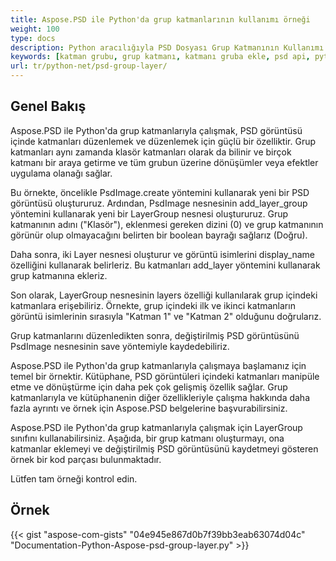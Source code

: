 ```yaml
---
title: Aspose.PSD ile Python'da grup katmanlarının kullanımı örneği
weight: 100
type: docs
description: Python aracılığıyla PSD Dosyası Grup Katmanının Kullanımı
keywords: [katman grubu, grup katmanı, katmanı gruba ekle, psd api, python, kod örneği]
url: tr/python-net/psd-group-layer/
---
```


## **Genel Bakış**

Aspose.PSD ile Python'da grup katmanlarıyla çalışmak, PSD görüntüsü içinde katmanları düzenlemek ve düzenlemek için güçlü bir özelliktir. Grup katmanları aynı zamanda klasör katmanları olarak da bilinir ve birçok katmanı bir araya getirme ve tüm grubun üzerine dönüşümler veya efektler uygulama olanağı sağlar.

Bu örnekte, öncelikle PsdImage.create yöntemini kullanarak yeni bir PSD görüntüsü oluştururuz. Ardından, PsdImage nesnesinin add_layer_group yöntemini kullanarak yeni bir LayerGroup nesnesi oluştururuz. Grup katmanının adını ("Klasör"), eklenmesi gereken dizini (0) ve grup katmanının görünür olup olmayacağını belirten bir boolean bayrağı sağlarız (Doğru).

Daha sonra, iki Layer nesnesi oluşturur ve görüntü isimlerini display_name özelliğini kullanarak belirleriz. Bu katmanları add_layer yöntemini kullanarak grup katmanına ekleriz.

Son olarak, LayerGroup nesnesinin layers özelliği kullanılarak grup içindeki katmanlara erişebiliriz. Örnekte, grup içindeki ilk ve ikinci katmanların görüntü isimlerinin sırasıyla "Katman 1" ve "Katman 2" olduğunu doğrularız.

Grup katmanlarını düzenledikten sonra, değiştirilmiş PSD görüntüsünü PsdImage nesnesinin save yöntemiyle kaydedebiliriz.

Aspose.PSD ile Python'da grup katmanlarıyla çalışmaya başlamanız için temel bir örnektir. Kütüphane, PSD görüntüleri içindeki katmanları manipüle etme ve dönüştürme için daha pek çok gelişmiş özellik sağlar. Grup katmanlarıyla ve kütüphanenin diğer özellikleriyle çalışma hakkında daha fazla ayrıntı ve örnek için Aspose.PSD belgelerine başvurabilirsiniz.

Aspose.PSD ile Python'da grup katmanlarıyla çalışmak için LayerGroup sınıfını kullanabilirsiniz. Aşağıda, bir grup katmanı oluşturmayı, ona katmanlar eklemeyi ve değiştirilmiş PSD görüntüsünü kaydetmeyi gösteren örnek bir kod parçası bulunmaktadır.

Lütfen tam örneği kontrol edin.

## **Örnek**
{{< gist "aspose-com-gists" "04e945e867d0b7f39bb3eab63074d04c" "Documentation-Python-Aspose-psd-group-layer.py" >}}
